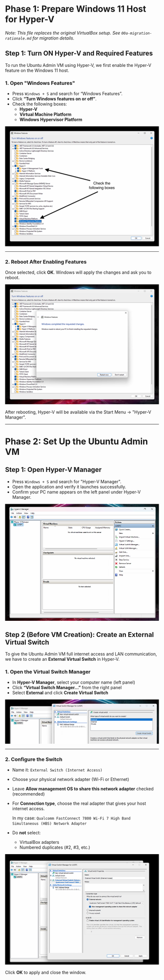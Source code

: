 # Phase 1: Prepare Windows 11 Host for Hyper-V
_Note: This file replaces the original VirtualBox setup. See `00a-migration-rationale.md` for migration details._

## Step 1: Turn ON Hyper-V and Required Features

To run the Ubuntu Admin VM using Hyper-V, we first enable the Hyper-V feature on the Windows 11 host.

### 1. Open "Windows Features"

- Press `Windows + S` and search for “Windows Features”.
- Click **“Turn Windows features on or off”**.
- Check the following boxes:
  - **Hyper-V**
  - **Virtual Machine Platform**
  - **Windows Hypervisor Platform**
 
![Screenshot 1: Enable Hyper-V features](../screenshots/01-hyperv-enable.png)

---

### 2. Reboot After Enabling Features

Once selected, click **OK**. Windows will apply the changes and ask you to reboot.

![Screenshot 2: Restart prompt](../screenshots/02-hyperv-reboot.png)

After rebooting, Hyper-V will be available via the Start Menu → "Hyper-V Manager".

---

# Phase 2: Set Up the Ubuntu Admin VM

## Step 1: Open Hyper-V Manager

- Press `Windows + S` and search for "Hyper-V Manager".
- Open the application and verify it launches successfully.
- Confirm your PC name appears on the left panel under Hyper-V Manager.

![Screenshot 3: Hyper-V Manager Open With Host Visible](../screenshots/03-hyperv-opened.png)

## Step 2 (Before VM Creation): Create an External Virtual Switch

To give the Ubuntu Admin VM full internet access and LAN communication, we have to create an **External Virtual Switch** in Hyper-V.

### 1. Open the Virtual Switch Manager

- In **Hyper-V Manager**, select your computer name (left panel)
- Click **“Virtual Switch Manager…”** from the right panel
- Select **External** and click **Create Virtual Switch**
 
![Screenshot 4a: Select External Switch Type](../screenshots/04a-hyperv-switch-type.png)

---

### 2. Configure the Switch

- Name it: `External Switch (Internet Access)`
- Choose your physical network adapter (Wi-Fi or Ethernet)
- Leave **Allow management OS to share this network adapter** checked (recommended)
- For **Connection type**, choose the real adapter that gives your host internet access.  
  
  In my case: `Qualcomm FastConnect 7800 Wi-Fi 7 High Band Simultaneous (HBS) Network Adapter`
  
- Do **not** select:
  - VirtualBox adapters
  - Numbered duplicates (#2, #3, etc.)

![External Switch Configuration ](../screenshots/04b-hyperv-switch-config.png)

Click **OK** to apply and close the window.